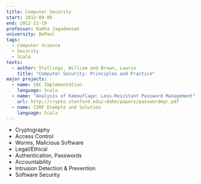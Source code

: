 ```yaml
---
title: Computer Security
start: 2012-09-09
end: 2012-11-19
professor: Radha Jagadeesan
university: DePaul
tags:
  - Computer Science
  - Security
  - Scala
texts:
  - author: Stallings, William and Brown, Lawrie
    title: "Computer Security: Principles and Practice"
major projects:
  - name: CBC Implementation
    language: Scala
  - name: "Analysis of Kamouflage: Loss-Resistant Password Management"
    url: http://crypto.stanford.edu/~dabo/papers/passwordmgr.pdf
  - name: CSRF Example and Solution
    language: Scala
---
```

- Cryptography
- Access Control
- Worms, Malicious Software
- Legal/Ethical
- Authentication, Passwords
- Accountability
- Intrusion Detection & Prevention
- Software Security
